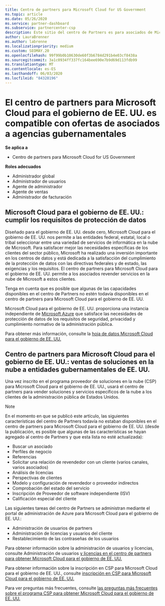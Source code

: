 ```yaml
---
title: Centro de partners para Microsoft Cloud for US Government
ms.topic: article
ms.date: 05/26/2020
ms.service: partner-dashboard
ms.subservice: partnercenter-csp
description: Este sitio del centro de Partners es para asociados de Microsoft que ofrecen soluciones en la nube de Microsoft a los clientes que trabajan con agencias gubernamentales en el Estados Unidos.
author: LauraBrenner
ms.author: labrenne
ms.localizationpriority: medium
ms.custom: SEOMAY.20
ms.openlocfilehash: 99f99b0b10630de60f3b6784d291b4e03cf8438a
ms.sourcegitcommit: 3a1c0934ff337fc164bee690e7b9d69d113fdb99
ms.translationtype: MT
ms.contentlocale: es-ES
ms.lasthandoff: 06/03/2020
ms.locfileid: "84328196"
---
```

# <a name="partner-center-for-microsoft-cloud-for-us-government-supports-partner-offers-to-government-agencies"></a>El centro de partners para Microsoft Cloud para el gobierno de EE. UU. es compatible con ofertas de asociados a agencias gubernamentales

**Se aplica a**

- Centro de partners para Microsoft Cloud for US Government

**Roles adecuados**

- Administrador global
- Administrador de usuarios
- Agente de administrador
- Agente de ventas
- Administrador de facturación

## <a name="microsoft-cloud-for-us-government-meeting-data-protection-requirements"></a>Microsoft Cloud para el gobierno de EE. UU.: cumplir los requisitos de protección de datos

Diseñado para el gobierno de EE. UU. desde cero, Microsoft Cloud para el gobierno de EE. UU. nos permite a las entidades federal, estatal, local o tribal seleccionar entre una variedad de servicios de informática en la nube de Microsoft. Para satisfacer mejor las necesidades específicas de los clientes del sector público, Microsoft ha realizado una inversión importante en los centros de datos y está dedicada a la satisfacción del cumplimiento de la protección de datos con las directivas federales y de estado, las exigencias y los requisitos. El centro de partners para Microsoft Cloud para el gobierno de EE. UU. permite a los asociados revender servicios en la nube de Microsoft a estos clientes.

Tenga en cuenta que es posible que algunas de las capacidades disponibles en el centro de Partners no estén todavía disponibles en el centro de partners para Microsoft Cloud para el gobierno de EE. UU.

Microsoft Cloud para el gobierno de EE. UU. proporciona una instancia independiente de [Microsoft Azure](https://azure.microsoft.com/overview/clouds/government/) que satisface las necesidades de protección de datos de los requisitos de seguridad, privacidad y cumplimiento normativo de la administración pública. 

Para obtener más información, consulte la [hoja de datos Microsoft Cloud para el gobierno de EE. UU.](https://download.microsoft.com/download/C/9/C/C9CA3002-DFC4-4ADA-841F-DF42AEC042FB/Microsoft_Azure_Government_Datasheet_EN_US.PDF)

## <a name="partner-center-for-microsoft-cloud-for-us-government-selling-cloud-solutions-to-us-government-entities"></a>Centro de partners para Microsoft Cloud para el gobierno de EE. UU.: ventas de soluciones en la nube a entidades gubernamentales de EE. UU.

Una vez inscrito en el programa proveedor de soluciones en la nube (CSP) para Microsoft Cloud para el gobierno de EE. UU., usará el centro de partners para vender soluciones y servicios específicos de la nube a los clientes de la administración pública de Estados Unidos. 

> [!NOTE]  
> En el momento en que se publicó este artículo, las siguientes características del centro de Partners todavía no estaban disponibles en el centro de partners para Microsoft Cloud para el gobierno de EE. UU. (desde la publicación, es posible que algunas de las características se hayan agregado al centro de Partners y que esta lista no esté actualizada):

- Buscar un asociado
- Perfiles de negocio
- Referencias
- Solicitar una relación de revendedor con un cliente (varios canales, varios asociados)
- Análisis de licencias
- Perspectivas de clientes
- Modelo y configuración de revendedor o proveedor indirectos
- Comprobación del estado del servicio
- Inscripción de Proveedor de software independiente (ISV)
- Calificación especial del cliente

Las siguientes tareas del centro de Partners se administran mediante el portal de administración de Azure para Microsoft Cloud para el gobierno de EE. UU.: 

- Administración de usuarios de partners
- Administración de licencias y usuarios del cliente
- Restablecimiento de las contraseñas de los usuarios

Para obtener información sobre la administración de usuarios y licencias, consulte Administración de usuarios [y licencias en el centro de partners para obtener Microsoft Cloud para el gobierno de EE. UU.](user-management-in-partner-center-for-microsoft-us-govt-cloud.md)

Para obtener información sobre la inscripción en CSP para Microsoft Cloud para el gobierno de EE. UU., consulte [inscripción en CSP para Microsoft Cloud para el gobierno de EE. UU.](enroll-in-csp-for-microsoft-us-govt-cloud.md)

Para ver preguntas más frecuentes, consulte [las preguntas más frecuentes sobre el programa CSP para obtener Microsoft Cloud para el gobierno de EE. UU.](faq-for-us-govt-cloud.md)
